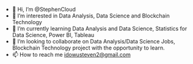 - 👋 Hi, I’m @StephenCloud
- 👀 I’m interested in Data Analysis, Data Science and Blockchain Technology
- 🌱 I’m currently learning Data Analysis and Data Science, Statistics for Data Science, Power BI, Tableau 
- 💞️ I’m looking to collaborate on Data Analysis/Data Science Jobs, Blockchain Technology project with the opportunity to learn.
- 📫 How to reach me idowusteven2@gmail.com

<!---
StephenCloud/StephenCloud is a ✨ special ✨ repository because its `README.md` (this file) appears on your GitHub profile.
You can click the Preview link to take a look at your changes.
--->
